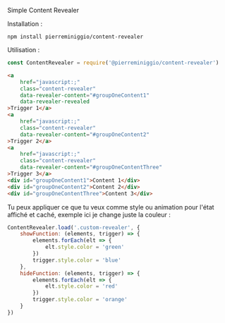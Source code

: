 Simple Content Revealer

Installation :
```
npm install pierreminiggio/content-revealer
```

Utilisation : 
```javascript
const ContentRevealer = require('@pierreminiggio/content-revealer')
```

```html
<a
    href="javascript:;"
    class="content-revealer"
    data-revealer-content="#groupOneContent1"
    data-revealer-revealed
>Trigger 1</a>
<a
    href="javascript:;"
    class="content-revealer"
    data-revealer-content="#groupOneContent2"
>Trigger 2</a>
<a
    href="javascript:;"
    class="content-revealer"
    data-revealer-content="#groupOneContentThree"
>Trigger 3</a>
<div id="groupOneContent1">Content 1</div>
<div id="groupOneContent2">Content 2</div>
<div id="groupOneContentThree">Content 3</div>
```

Tu peux appliquer ce que tu veux comme style ou animation pour l'état affiché et caché, exemple ici je change juste la couleur : 
```javascript
ContentRevealer.load('.custom-revealer', {
    showFunction: (elements, trigger) => {
        elements.forEach(elt => {
            elt.style.color = 'green'
        })
        trigger.style.color = 'blue'
    },
    hideFunction: (elements, trigger) => {
        elements.forEach(elt => {
            elt.style.color = 'red'
        })
        trigger.style.color = 'orange'
    }
})
```